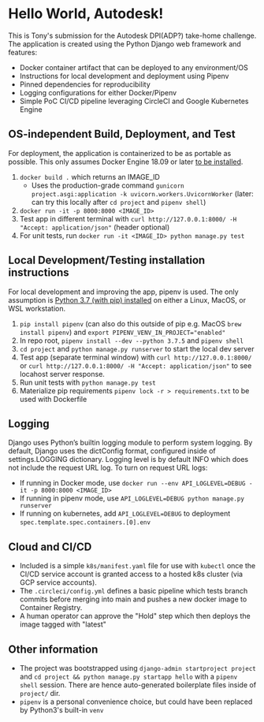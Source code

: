 # Hello World, Autodesk!
This is Tony's submission for the Autodesk DPI(ADP?) take-home challenge.
The application is created using the Python Django web framework and features:
* Docker container artifact that can be deployed to any environment/OS
* Instructions for local development and deployment using Pipenv
* Pinned dependencies for reproducibility
* Logging configurations for either Docker/Pipenv
* Simple PoC CI/CD pipeline leveraging CircleCI and Google Kubernetes Engine

## OS-independent Build, Deployment, and Test
For deployment, the application is containerized to be as portable as possible.
This only assumes Docker Engine 18.09 or later [to be installed](https://docs.docker.com/get-docker/).
1. `docker build .` which returns an IMAGE_ID
    - Uses the production-grade command `gunicorn project.asgi:application -k uvicorn.workers.UvicornWorker` (later: can try this locally after `cd project` and `pipenv shell`)
2. `docker run -it -p 8000:8000 <IMAGE_ID>` 
3. Test app in different terminal with `curl http://127.0.0.1:8000/ -H "Accept: application/json"` (header optional)
4. For unit tests, run `docker run -it <IMAGE_ID> python manage.py test` 

## Local Development/Testing installation instructions
For local development and improving the app, pipenv is used.
The only assumption is [Python 3.7 (with pip) installed](https://www.python.org/downloads/release/python-3710/) on either a Linux, MacOS, or WSL workstation.
1. `pip install pipenv` (can also do this outside of pip e.g. MacOS `brew install pipenv`) 
    and `export PIPENV_VENV_IN_PROJECT="enabled"`
2. In repo root, `pipenv install --dev --python 3.7.5` and `pipenv shell`
3. `cd project` and `python manage.py runserver` to start the local dev server
4. Test app (separate terminal window) with `curl http://127.0.0.1:8000/` or `curl http://127.0.0.1:8000/ -H "Accept: application/json"` to see locahost server response.
5. Run unit tests with `python manage.py test`
6. Materialize pip requirements `pipenv lock -r > requirements.txt` to be used with Dockerfile

## Logging
Django uses Python’s builtin logging module to perform system logging.
By default, Django uses the dictConfig format, configured inside of settings.LOGGING dictionary.
Logging level is by default INFO which does not include the request URL log. To turn on request URL logs:
- If running in Docker mode, use `docker run --env API_LOGLEVEL=DEBUG -it -p 8000:8000 <IMAGE_ID>`
- If running in pipenv mode, use `API_LOGLEVEL=DEBUG python manage.py runserver`
- If running on kubernetes, add `API_LOGLEVEL=DEBUG` to deployment `spec.template.spec.containers.[0].env`

## Cloud and CI/CD
- Included is a simple `k8s/manifest.yaml` file for use with `kubectl` once the CI/CD service account is granted access to a hosted k8s cluster (via GCP service accounts).
- The `.circleci/config.yml` defines a basic pipeline which tests branch commits before merging into main and pushes a new docker image to Container Registry.
- A human operator can approve the "Hold" step which then deploys the image tagged with "latest"


## Other information
- The project was bootstrapped using `django-admin startproject project` and `cd project && python manage.py startapp hello` with a `pipenv shell` session. There are hence auto-generated boilerplate files inside of `project/` dir.
- `pipenv` is a personal convenience choice, but could have been replaced by Python3's built-in `venv`